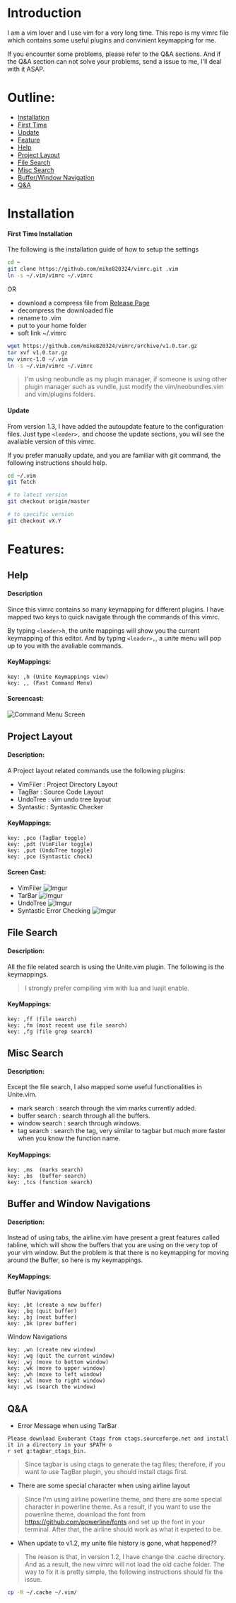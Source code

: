 # Introduction
I am a vim lover and I use vim for a very long time. This repo is my vimrc file which contains some useful plugins and convinient keymapping for me.

If you encounter some problems, please refer to the Q&A sections. And if the Q&A section can not solve your problems, send a issue to me, I'll deal with it ASAP.

# Outline:
* [Installation](#InstallSection)
 * [First Time](#FirstTimeInstallSection) 
 * [Update](#UpdateInstallSection)
* [Feature](#FeatureSection)
 * [Help](#HelpSection)
 * [Project Layout](#ProjectLayoutSection)
 * [File Search](#FileSearchSection)
 * [Misc Search](#MiscSearchSection)
 * [Buffer/Window Navigation](#NavigationSection)
* [Q&A](#QandASection)

# <a name="InstallSection"></a> Installation
#### <a name="FirstTimeInstallSection"></a> First Time Installation
The following is the installation guide of how to setup the settings
```bash
cd ~
git clone https://github.com/mike820324/vimrc.git .vim
ln -s ~/.vim/vimrc ~/.vimrc
```
OR

* download a compress file from [Release Page](https://github.com/mike820324/vimrc/releases)
* decompress the downloaded file
* rename to .vim
* put to your home folder
* soft link ~/.vimrc
```bash
wget https://github.com/mike820324/vimrc/archive/v1.0.tar.gz
tar xvf v1.0.tar.gz
mv vimrc-1.0 ~/.vim
ln -s ~/.vim/vimrc ~/.vimrc
```
>I'm using neobundle as my plugin manager, if someone is using other plugin manager such as vundle, just modify the vim/neobundles.vim 
and vim/plugins folders.

#### <a name="UpdateInstallSection"></a> Update
From version 1.3, I have added the autoupdate feature to the configuration files.
Just type ```<leader>,``` and choose the update sections, you will see the avaliable version of this vimrc.


If you prefer manually update, and you are familiar with git command, the following instructions should help.
```bash
cd ~/.vim
git fetch

# to latest version
git checkout origin/master

# to specific version
git checkout vX.Y
```

# <a name="FeatureSection"></a> Features:
## <a name="HelpSection"></a> Help 
#### Description
Since this vimrc contains so many keymapping for different plugins. 
I have mapped two keys to quick navigate through the commands of this vimrc.

By typing ```<leader>h```, the unite mappings will show you the current keymapping of this editor.
And by typing ```<leader>,```, a unite menu will pop up to you with the avaliable commands.

#### KeyMappings:
```
key: ,h (Unite Keymappings view)
key: ,, (Fast Command Menu)
```
#### Screencast:
![Command Menu Screen](http://i.imgur.com/AIvpcXU.gif)

## <a name="ProjectLayoutSection"></a> Project Layout
#### Description:
A Project layout related commands use the following plugins:
* VimFiler  : Project Directory Layout
* TagBar    : Source Code Layout
* UndoTree  : vim undo tree layout
* Syntastic : Syntastic Checker

#### KeyMappings: 
```
key: ,pco (TagBar toggle)
key: ,pdt (VimFiler toggle)
key: ,put (UndoTree toggle)
key: ,pce (Syntastic check)
```

#### Screen Cast:
- VimFiler
![Imgur](http://i.imgur.com/BGdTYkM.png)
- TarBar
![Imgur](http://i.imgur.com/gKsXEMc.png?1)
- UndoTree
![Imgur](http://i.imgur.com/TIhiOf1.png)
- Syntastic Error Checking
![Imgur](http://i.imgur.com/OjOB7lH.png)

## <a name="FileSearchSection"></a> File Search
#### Description:
All the file related search is using the Unite.vim plugin. The following is the keymappings.
>I strongly prefer compiling vim with lua and luajit enable.

#### KeyMappings:
```
key: ,ff (file search)
key: ,fm (most recent use file search)
key: ,fg (file grep search)
```

## <a name="MiscSearchSection"></a> Misc Search
#### Description:
Except the file search, I also mapped some useful functionalities in Unite.vim.
* mark search   : search through the vim marks currently added.
* buffer search : search through all the buffers.
* window search : search through windows.
* tag search    : search the tag, very similar to tagbar but much more faster when you know the function name.

#### KeyMappings:
```
key: ,ms  (marks search)
key: ,bs  (buffer search)
key: ,tcs (function search)
```

## <a name="NavigationSection"></a> Buffer and Window Navigations
#### Description:
Instead of using tabs, the airline.vim have present a great features called tabline, 
which will show the buffers that you are using on the very top of your vim window.
But the problem is that there is no keymapping for moving around the Buffer, so here is my keymappings.

#### KeyMappings:
Buffer Navigations
```
key: ,bt (create a new buffer)
key: ,bq (quit buffer)
key: ,bj (next buffer)
key: ,bk (prev buffer)
```

Window Navigations
```
key: ,wn (create new window)
key: ,wq (quit the current window)
key: ,wj (move to bottom window)
key: ,wk (move to upper window)
key: ,wh (move to left window)
key: ,wl (move to right window)
key: ,ws (search the window)
```

## <a name="QandASection"></a> Q&A
* Error Message when using TarBar

```
Please download Exuberant Ctags from ctags.sourceforge.net and install it in a directory in your $PATH o
r set g:tagbar_ctags_bin.
```

>Since tagbar is using ctags to generate the tag files; therefore, if you want to use TagBar plugin, you should install ctags first.

* There are some special character when using airline layout

>Since I'm using airline powerline theme, and there are some special character in powerline theme. As a result, if you want to use the powerline theme, download the font from https://github.com/powerline/fonts and set up the font in your terminal. After that, the airline should work as what it expeted to be.

* When update to v1.2, my unite file history is gone, what happened??

>The reason is that, in version 1.2, I have change the .cache directory. And as a result, the new vimrc will not load the old cache folder. The way to fix it is pretty simple, the following instructions should fix the issue.

```bash
cp -R ~/.cache ~/.vim/
```

